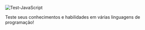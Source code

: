 ![Test-JavaScript](https://user-images.githubusercontent.com/102620007/233784118-1d0c1146-7239-45a8-945c-34b1df71c5cb.png)

Teste seus conhecimentos e habilidades em várias linguagens de programação!
